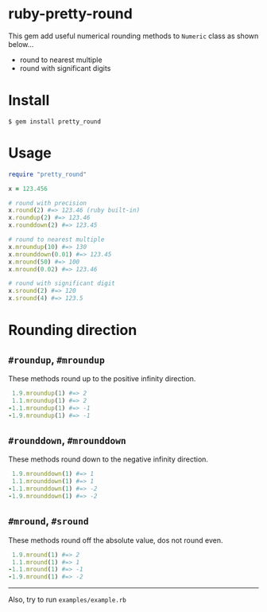 ruby-pretty-round
================
This gem add useful numerical rounding methods to `Numeric` class as shown below...
- round to nearest multiple
- round with significant digits

Install
================
`$ gem install pretty_round`

Usage
================
```rb
require "pretty_round"

x = 123.456

# round with precision
x.round(2) #=> 123.46 (ruby built-in)
x.roundup(2) #=> 123.46
x.rounddown(2) #=> 123.45

# round to nearest multiple
x.mroundup(10) #=> 130
x.mrounddown(0.01) #=> 123.45
x.mround(50) #=> 100
x.mround(0.02) #=> 123.46

# round with significant digit
x.sround(2) #=> 120
x.sround(4) #=> 123.5
```

Rounding direction
================

`#roundup`, `#mroundup`
----------------
These methods round up to the positive infinity direction.
```rb
 1.9.mroundup(1) #=> 2
 1.1.mroundup(1) #=> 2
-1.1.mroundup(1) #=> -1
-1.9.mroundup(1) #=> -1
```

`#rounddown`, `#mrounddown`
----------------
These methods round down to the negative infinity direction.
```rb
 1.9.mrounddown(1) #=> 1
 1.1.mrounddown(1) #=> 1
-1.1.mrounddown(1) #=> -2
-1.9.mrounddown(1) #=> -2
```

`#mround`, `#sround`
----------------
These methods round off the absolute value, dos not round even.
```rb
 1.9.mround(1) #=> 2
 1.1.mround(1) #=> 1
-1.1.mround(1) #=> -1
-1.9.mround(1) #=> -2
```

----
Also, try to run `examples/example.rb`


